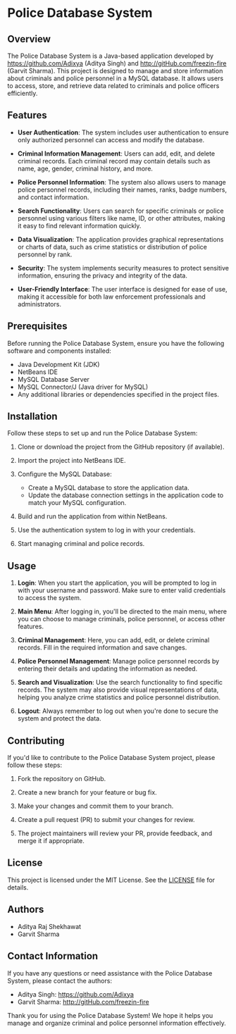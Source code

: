 # Police Database System

## Overview

The Police Database System is a Java-based application developed by https://github.com/Adixya (Aditya Singh) and http://gitHub.com/freezin-fire (Garvit Sharma). This project is designed to manage and store information about criminals and police personnel in a MySQL database. It allows users to access, store, and retrieve data related to criminals and police officers efficiently.

## Features

- **User Authentication**: The system includes user authentication to ensure only authorized personnel can access and modify the database.

- **Criminal Information Management**: Users can add, edit, and delete criminal records. Each criminal record may contain details such as name, age, gender, criminal history, and more.

- **Police Personnel Information**: The system also allows users to manage police personnel records, including their names, ranks, badge numbers, and contact information.

- **Search Functionality**: Users can search for specific criminals or police personnel using various filters like name, ID, or other attributes, making it easy to find relevant information quickly.

- **Data Visualization**: The application provides graphical representations or charts of data, such as crime statistics or distribution of police personnel by rank.

- **Security**: The system implements security measures to protect sensitive information, ensuring the privacy and integrity of the data.

- **User-Friendly Interface**: The user interface is designed for ease of use, making it accessible for both law enforcement professionals and administrators.

## Prerequisites

Before running the Police Database System, ensure you have the following software and components installed:

- Java Development Kit (JDK)
- NetBeans IDE
- MySQL Database Server
- MySQL Connector/J (Java driver for MySQL)
- Any additional libraries or dependencies specified in the project files.

## Installation

Follow these steps to set up and run the Police Database System:

1. Clone or download the project from the GitHub repository (if available).

2. Import the project into NetBeans IDE.

3. Configure the MySQL Database:

   - Create a MySQL database to store the application data.
   - Update the database connection settings in the application code to match your MySQL configuration.

4. Build and run the application from within NetBeans.

5. Use the authentication system to log in with your credentials.

6. Start managing criminal and police records.

## Usage

1. **Login**: When you start the application, you will be prompted to log in with your username and password. Make sure to enter valid credentials to access the system.

2. **Main Menu**: After logging in, you'll be directed to the main menu, where you can choose to manage criminals, police personnel, or access other features.

3. **Criminal Management**: Here, you can add, edit, or delete criminal records. Fill in the required information and save changes.

4. **Police Personnel Management**: Manage police personnel records by entering their details and updating the information as needed.

5. **Search and Visualization**: Use the search functionality to find specific records. The system may also provide visual representations of data, helping you analyze crime statistics and police personnel distribution.

6. **Logout**: Always remember to log out when you're done to secure the system and protect the data.

## Contributing

If you'd like to contribute to the Police Database System project, please follow these steps:

1. Fork the repository on GitHub.

2. Create a new branch for your feature or bug fix.

3. Make your changes and commit them to your branch.

4. Create a pull request (PR) to submit your changes for review.

5. The project maintainers will review your PR, provide feedback, and merge it if appropriate.

## License

This project is licensed under the MIT License. See the [LICENSE](LICENSE) file for details.

## Authors

- Aditya Raj Shekhawat
- Garvit Sharma

## Contact Information

If you have any questions or need assistance with the Police Database System, please contact the authors:

- Aditya Singh: https://github.com/Adixya
- Garvit Sharma: http://gitHub.com/freezin-fire

Thank you for using the Police Database System! We hope it helps you manage and organize criminal and police personnel information effectively.

